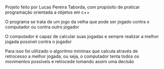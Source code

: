 Projeto feito por Lucas Pereira Taborda, com propósito de praticar programação orientada a objetos em c++

O programa se trata de um jogo da velha que pode ser jogado contra o computador ou contra outro jogador

O computador é capaz de calcular suas jogadas e sempre realizar a melhor jogada possível contra o jogador

Para isso foi utilizado o algoritmo minimax que calcula através de retrocesso a melhor jogada, ou seja, o computador tenta todos os movimentos possíveis e retrocede tomando assim uma decisão

